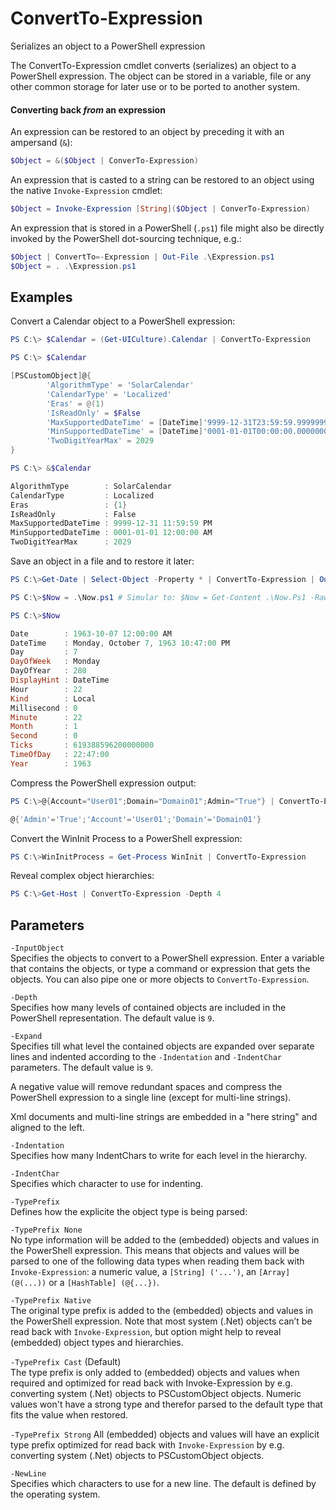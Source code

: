 # ConvertTo-Expression
Serializes an object to a PowerShell expression

The ConvertTo-Expression cmdlet converts (serializes) an object to
a PowerShell expression. The object can be stored in a variable,
file or any other common storage for later use or to be ported to
another system.

#### Converting back *from* an expression  
An expression can be restored to an object by preceding it with an
ampersand (`&`):
```powershell
$Object = &($Object | ConverTo-Expression)
```
An expression that is casted to a string can be restored to an
object using the native `Invoke-Expression` cmdlet:
```powershell
$Object = Invoke-Expression [String]($Object | ConverTo-Expression)
```
An expression that is stored in a PowerShell (`.ps1`) file might also
be directly invoked by the PowerShell dot-sourcing technique, e.g.:
```powershell
$Object | ConvertTo=-Expression | Out-File .\Expression.ps1
$Object = . .\Expression.ps1
```

## Examples

Convert a Calendar object to a PowerShell expression:

```powershell
PS C:\> $Calendar = (Get-UICulture).Calendar | ConvertTo-Expression

PS C:\> $Calendar

[PSCustomObject]@{
		'AlgorithmType' = 'SolarCalendar'
		'CalendarType' = 'Localized'
		'Eras' = @(1)
		'IsReadOnly' = $False
		'MaxSupportedDateTime' = [DateTime]'9999-12-31T23:59:59.9999999'
		'MinSupportedDateTime' = [DateTime]'0001-01-01T00:00:00.0000000'
		'TwoDigitYearMax' = 2029
}

PS C:\> &$Calendar

AlgorithmType        : SolarCalendar
CalendarType         : Localized
Eras                 : {1}
IsReadOnly           : False
MaxSupportedDateTime : 9999-12-31 11:59:59 PM
MinSupportedDateTime : 0001-01-01 12:00:00 AM
TwoDigitYearMax      : 2029
```

Save an object in a file and to restore it later:

```powershell
PS C:\>Get-Date | Select-Object -Property * | ConvertTo-Expression | Out-File .\Now.ps1

PS C:\>$Now = .\Now.ps1	# Simular to: $Now = Get-Content .\Now.Ps1 -Raw | Invoke-Expression

PS C:\>$Now

Date        : 1963-10-07 12:00:00 AM
DateTime    : Monday, October 7, 1963 10:47:00 PM
Day         : 7
DayOfWeek   : Monday
DayOfYear   : 280
DisplayHint : DateTime
Hour        : 22
Kind        : Local
Millisecond : 0
Minute      : 22
Month       : 1
Second      : 0
Ticks       : 619388596200000000
TimeOfDay   : 22:47:00
Year        : 1963
```

Compress the PowerShell expression output:

```powershell
PS C:\>@{Account="User01";Domain="Domain01";Admin="True"} | ConvertTo-Expression -Expand -1	

@{'Admin'='True';'Account'='User01';'Domain'='Domain01'}
```

Convert the WinInit Process to a PowerShell expression:

```powershell
PS C:\>WinInitProcess = Get-Process WinInit | ConvertTo-Expression
```
Reveal complex object hierarchies:

```powershell
PS C:\>Get-Host | ConvertTo-Expression -Depth 4
```

## Parameters 

`-InputObject`  
Specifies the objects to convert to a PowerShell expression. Enter
a variable that contains the objects, or type a command or
expression that gets the objects. You can also pipe one or more
objects to `ConvertTo-Expression`.

`-Depth`  
Specifies how many levels of contained objects are included in the 
PowerShell representation. The default value is `9`.

`-Expand`  
Specifies till what level the contained objects are expanded over
separate lines and indented according to the `-Indentation` and 
`-IndentChar` parameters. The default value is `9`.

A negative value will remove redundant spaces and compress the
PowerShell expression to a single line (except for multi-line
strings).

Xml documents and multi-line strings are embedded in a
"here string" and aligned to the left.

`-Indentation`  
Specifies how many IndentChars to write for each level in the hierarchy.

`-IndentChar`  
Specifies which character to use for indenting.

`-TypePrefix`  
Defines how the explicite the object type is being parsed:

`-TypePrefix None`  
No type information will be added to the (embedded) objects and
values in the PowerShell expression. This means that objects
and values will be parsed to one of the following data types
when reading them back with `Invoke-Expression`: a numeric value,
a `[String] ('...')`, an `[Array] (@(...))` or a
`[HashTable] (@{...})`.

`-TypePrefix Native`  
The original type prefix is added to the (embedded) objects and
values in the PowerShell expression. Note that most system
(.Net) objects can’t be read back with `Invoke-Expression`, but
option might help to reveal (embedded) object types and
hierarchies.

`-TypePrefix Cast` (Default)  
The type prefix is only added to (embedded) objects and values
when required and optimized for read back with
Invoke-Expression by e.g. converting system (.Net) objects to
PSCustomObject objects. Numeric values won't have a strong
type and therefor parsed to the default type that fits the
value when restored.

`-TypePrefix Strong`
All (embedded) objects and values will have an explicit type
prefix optimized for read back with `Invoke-Expression` by e.g.
converting system (.Net) objects to PSCustomObject objects.

`-NewLine`  
Specifies which characters to use for a new line. The default is defined by
the operating system.
